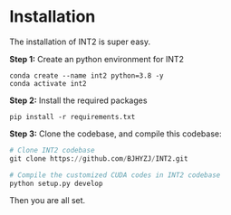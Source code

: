# Installation
The installation of INT2 is super easy.

**Step 1:** Create an python environment for INT2
```shell
conda create --name int2 python=3.8 -y
conda activate int2
```

**Step 2:** Install the required packages
```shell
pip install -r requirements.txt
```

**Step 3:** Clone the codebase, and compile this codebase: 
```python
# Clone INT2 codebase
git clone https://github.com/BJHYZJ/INT2.git

# Compile the customized CUDA codes in INT2 codebase
python setup.py develop
```

Then you are all set.